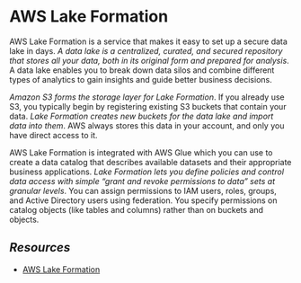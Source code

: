 # AWS Lake Formation

AWS Lake Formation is a service that makes it easy to set up a secure data lake in days. *A data lake is a centralized, curated, and secured repository that stores all your data, both in its original form and prepared for analysis*. A data lake enables you to break down data silos and combine different types of analytics to gain insights and guide better business decisions.

*Amazon S3 forms the storage layer for Lake Formation*. If you already use S3, you typically begin by registering existing S3 buckets that contain your data. *Lake Formation creates new buckets for the data lake and import data into them*. AWS always stores this data in your account, and only you have direct access to it.

AWS Lake Formation is integrated with AWS Glue which you can use to create a data catalog that describes available datasets and their appropriate business applications. *Lake Formation lets you define policies and control data access with simple “grant and revoke permissions to data” sets at granular levels*. You can assign permissions to IAM users, roles, groups, and Active Directory users using federation. You specify permissions on catalog objects (like tables and columns) rather than on buckets and objects.

## *Resources*

- [AWS Lake Formation](https://aws.amazon.com/lake-formation/)